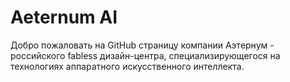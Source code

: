 # Aeternum AI

Добро пожаловать на GitHub страницу компании Аэтернум - российского fabless дизайн-центра, специализирующегося на технологиях аппаратного искусственного интеллекта. 
